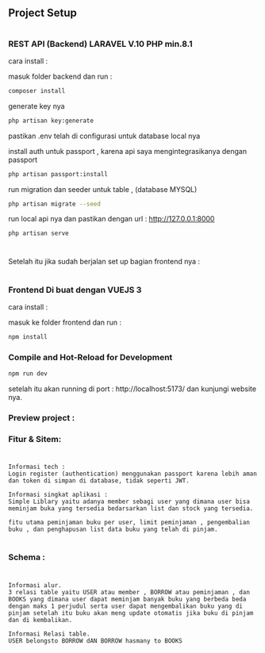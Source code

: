 

## Project Setup


#

### REST API (Backend) LARAVEL  V.10 PHP min.8.1

cara install :

masuk folder backend dan run :

```sh
composer install
```
generate key nya

```sh
php artisan key:generate
```
pastikan .env telah di configurasi untuk database local nya 

install auth untuk passport , karena api saya mengintegrasikanya dengan passport
```sh
php artisan passport:install
```

run migration dan seeder untuk table , (database MYSQL)
```sh
php artisan migrate --seed
```

run local api nya dan pastikan dengan url : http://127.0.0.1:8000
```sh
php artisan serve
```
#

Setelah itu jika sudah berjalan set up bagian frontend nya :

#

### Frontend Di buat dengan  VUEJS 3 

cara install :

masuk ke folder frontend dan run :

```sh
npm install
```

### Compile and Hot-Reload for Development

```sh
npm run dev
```

setelah itu akan running di port : http://localhost:5173/ dan kunjungi website nya.



### Preview project :


### Fitur & Sitem:
#
    Informasi tech :
    Login register (authentication) menggunakan passport karena lebih aman dan token di simpan di database, tidak seperti JWT.

    Informasi singkat aplikasi :
    Simple Liblary yaitu adanya member sebagi user yang dimana user bisa meminjam buka yang tersedia bedarsarkan list dan stock yang tersedia.

    fitu utama peminjaman buku per user, limit peminjaman , pengembalian buku , dan penghapusan list data buku yang telah di pinjam.
#


### Schema :
#
    Informasi alur.
    3 relasi table yaitu USER atau member , BORROW atau peminjaman , dan BOOKS yang dimana user dapat meminjam banyak buku yang berbeda beda dengan maks 1 perjudul serta user dapat mengembalikan buku yang di pinjam setelah itu buku akan meng update otomatis jika buku di pinjam dan di kembalikan.

    Informasi Relasi table.
    USER belongsto BORROW dAN BORROW hasmany to BOOKS
#
